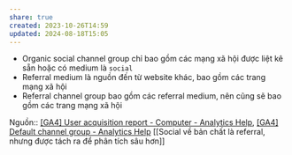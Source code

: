 ```yaml
---
share: true
created: 2023-10-26T14:59
updated: 2024-08-18T15:05
---
```

- Organic social channel group chỉ bao gồm các mạng xã hội được liệt kê sẵn hoặc có medium là `social`
- Referral medium là nguồn đến từ website khác, bao gồm các trang mạng xã hội
- Referral channel group bao gồm các referral medium, nên cũng sẽ bao gồm các trang mạng xã hội

Nguồn:: [[GA4] User acquisition report - Computer - Analytics Help](https://support.google.com/analytics/answer/12922540?hl=en&ref_topic=13818299&sjid=6576622176796106484-AP#zippy=%2Ci-only-see-direct-traffic-what-is-direct-traffic-in-google-analytics), [[GA4] Default channel group - Analytics Help](https://support.google.com/analytics/answer/9756891?hl=en#list)
[[Social về bản chất là referral, nhưng được tách ra để phân tích sâu hơn]]